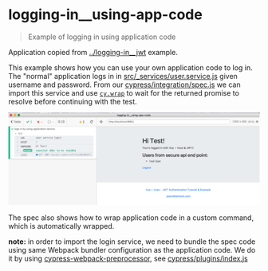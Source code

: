 # logging-in__using-app-code
> Example of logging in using application code

Application copied from [../logging-in__jwt](../logging-in__jwt) example.

This example shows how you can use your own application code to log in. The "normal" application logs in in [src/_services/user.service.js](src/_services/user.service.js) given username and password. From our [cypress/integration/spec.js](cypress/integration/spec.js) we can import this service and use [`cy.wrap`](https://on.cypress.io/wrap) to wait for the returned promise to resolve before continuing with the test.

![Passing test](images/login.png)

The spec also shows how to wrap application code in a custom command, which is automatically wrapped.

**note:** in order to import the login service, we need to bundle the spec code using same Webpack bundler configuration as the application code. We do it by using [cypress-webpack-preprocessor](https://github.com/cypress-io/cypress-webpack-preprocessor), see [cypress/plugins/index.js](cypress/plugins/index.js)
